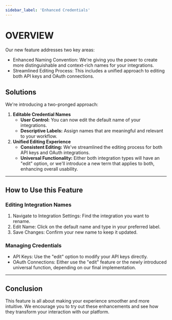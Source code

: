 ```yaml
---
sidebar_label: 'Enhanced Credentials'
---
```

# OVERVIEW

Our new feature addresses two key areas:

- Enhanced Naming Convention: We're giving you the power to create more distinguishable and context-rich names for your integrations.
- Streamlined Editing Process: This includes a unified approach to editing both API keys and OAuth connections.

## Solutions

We're introducing a two-pronged approach:

1. **Editable Credential Names**
   - **User Control:** You can now edit the default name of your integrations.
   - **Descriptive Labels:** Assign names that are meaningful and relevant to your workflow.
2. **Unified Editing Experience**
   - **Consistent Editing:** We've streamlined the editing process for both API keys and OAuth integrations.
   - **Universal Functionality:** Either both integration types will have an "edit" option, or we'll introduce a new term that applies to both, enhancing overall usability.

***

## How to Use this Feature

### Editing Integration Names

1. Navigate to Integration Settings: Find the integration you want to rename.
2. Edit Name: Click on the default name and type in your preferred label.
3. Save Changes: Confirm your new name to keep it updated.

### Managing Credentials

- API Keys: Use the "edit" option to modify your API keys directly.
- OAuth Connections: Either use the "edit" feature or the newly introduced universal function, depending on our final implementation.

***

## Conclusion

This feature is all about making your experience smoother and more intuitive. We encourage you to try out these enhancements and see how they transform your interaction with our platform.
